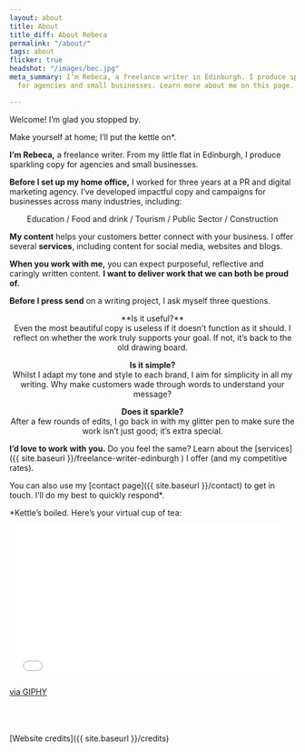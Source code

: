 ```yaml
---
layout: about
title: About
title_diff: About Rebeca
permalink: "/about/"
tags: about
flicker: true
headshot: "/images/bec.jpg"
meta_summary: I’m Rebeca, a freelance writer in Edinburgh. I produce sparkling copy
  for agencies and small businesses. Learn more about me on this page.

---
```

Welcome! I’m glad you stopped by.

Make yourself at home; I’ll put the kettle on*.

**I’m Rebeca,** a freelance writer. From my little flat in Edinburgh, I produce sparkling copy for agencies and small businesses.

**Before I set up my home office,** I worked for three years at a PR and digital marketing agency. I’ve developed impactful copy and campaigns for businesses across many industries, including:

<center>Education / Food and drink / Tourism / Public Sector / Construction</center>

**My content** helps your customers better connect with your business. I offer several **services**, including content for social media, websites and blogs.

**When you work with me,** you can expect purposeful, reflective and caringly written content. **I want to deliver work that we can both be proud of.**

**Before I press send** on a writing project, I ask myself three questions.

<center>**Is it useful?** <br>Even the most beautiful copy is useless if it doesn’t function as it should. I reflect on whether the work truly supports your goal. If not, it’s back to the old drawing board.

**Is it simple?** <br> Whilst I adapt my tone and style to each brand, I aim for simplicity in all my writing. Why make customers wade through words to understand your message?

**Does it sparkle?** <br> After a few rounds of edits, I go back in with my glitter pen to make sure the work isn’t just good; it’s extra special. </center>

**I’d love to work with you.** Do you feel the same? Learn about the [services]({{ site.baseurl }}/freelance-writer-edinburgh ) I offer (and my competitive rates).

You can also use my [contact page]({{ site.baseurl }}/contact) to get in touch. I’ll do my best to quickly respond<span class = "asterisks">*</span>.

<span class = "asterisksnote"><span class = "asterisks">*</span>Kettle’s boiled. Here’s your virtual cup of tea:</span>

<iframe src="[https://giphy.com/embed/rR22E1Lkea2Yw](https://giphy.com/embed/rR22E1Lkea2Yw "https://giphy.com/embed/rR22E1Lkea2Yw")" width="480" height="270" frameBorder="0" class="giphy-embed" allowFullScreen></iframe><p><a href="[https://giphy.com/gifs/drink-tea-rR22E1Lkea2Yw](https://giphy.com/gifs/drink-tea-rR22E1Lkea2Yw "https://giphy.com/gifs/drink-tea-rR22E1Lkea2Yw")">via GIPHY</a></p>

<br><br><br>
[Website credits]({{ site.baseurl }}/credits)